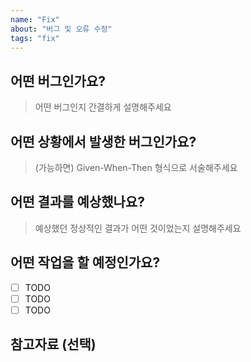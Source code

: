 ```yaml
---
name: "Fix"
about: "버그 및 오류 수정"
tags: "fix"
---
```


## 어떤 버그인가요?

> 어떤 버그인지 간결하게 설명해주세요

## 어떤 상황에서 발생한 버그인가요?

> (가능하면) Given-When-Then 형식으로 서술해주세요

## 어떤 결과를 예상했나요?

> 예상했던 정상적인 결과가 어떤 것이었는지 설명해주세요

## 어떤 작업을 할 예정인가요?

- [ ] TODO
- [ ] TODO
- [ ] TODO

## 참고자료 (선택)
